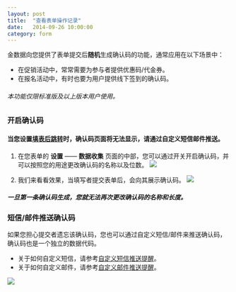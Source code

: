 ```yaml
---
layout: post
title:  "查看表单操作记录"
date:   2014-09-26 10:00:00
category: form
---
```


金数据向您提供了表单提交后**随机**生成确认码的功能，通常应用在以下场景中：

* 在促销活动中，常常需要为参与者提供优惠码/代金券。
* 在报名活动中，有时也要为用户提供线下签到的确认码。

###### 本功能仅限标准版及以上版本用户使用。

### 开启确认码

#### 当您设置[填表后跳转](redirect-with-params.html)时，确认码页面将无法显示，请通过自定义短信邮件推送。

1. 在您表单的 **设置** —— **数据收集** 页面的中部，您可以通过开关开启确认码，并可以按照您的用途更改确认码的名称以及位数。
	![](http://jinshuju-help-pics.b0.upaiyun.com/images/generate-code-1.png)

2. 我们来看看效果，当填写者提交表单后，会向其展示确认码。
	![](http://jinshuju-help-pics.b0.upaiyun.com/images/generate-code-2.png)

##### 一旦第一条确认码生成，您就无法再次更改确认码的名称和长度。

### 短信/邮件推送确认码

如果您担心提交者遗忘该确认码，您也可以通过自定义短信/邮件来推送确认码，确认码也是一个独立的数据代码。

* 关于如何自定义短信，请参考[自定义短信推送提醒](sms-push.html)。  
* 关于如何自定义邮件，请参考[自定义邮件推送提醒](email-push.html)。

![](http://jinshuju-help-pics.b0.upaiyun.com/images/generate-code-3.png)
